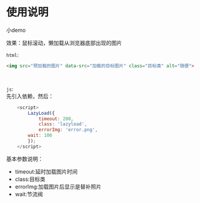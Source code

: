 # 使用说明

小demo<br>

效果：鼠标滚动，懒加载从浏览器底部出现的图片
<br>

`html`:
<br>

```html
<img src="预加载的图片" data-src="加载的目标图片" class="目标类" alt="随便">
```

<br>

`js`:
<br>
先引入依赖，然后：

```js
    <script>
        LazyLoad({
            timeout: 200,
            class: 'lazyload',
            errorImg: 'error.png',
	    wait: 100
        });
    </script>
```
基本参数说明：<br>
* timeout:延时加载图片时间
* class:目标类
* errorImg:加载图片后显示是替补照片
* wait:节流阀
